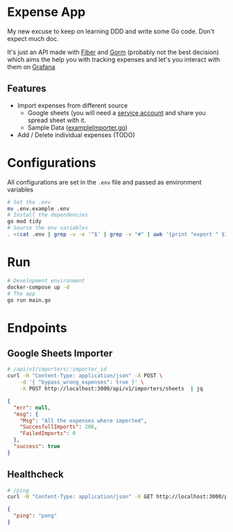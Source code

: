 # Expense App
My new excuse to keep on learning DDD and write some Go code. Don't expect much doc.

It's just an API made with [Fiber](https://github.com/gofiber/fiber) and [Gorm](https://gorm.io/) (probably not the best decision) which aims the help you with tracking expenses and let's you interact with them on [Grafana](https://grafana.com/)

## Features
* Import expenses from different source
    * Google sheets (you will need a [service account](https://cloud.google.com/iam/docs/creating-managing-service-account-keys#iam-service-account-keys-create-gcloud) and share you spread sheet with it.
    * Sample Data ([exampleImporter.go](https://github.com/contre95/expenses-app/blob/main/pkg/gateways/importers/exampleImporter.go)) 
* Add / Delete individual expenses (TODO)


# Configurations
All configurations are set in the `.env` file and passed as environment variables
```sh
# Set the .env
mv .env.example .env
# Install the dependencies
go mod tidy
# Source the env variables
. <(cat .env | grep -v -e '^$' | grep -v "#" | awk '{print "export " $1}')
```

# Run 
```sh
# Development environment
docker-compose up -d
# The app
go run main.go
```

# Endpoints

## Google Sheets Importer
```sh
# /api/v1/importers/:importer_id
curl -H "Content-Type: application/json" -X POST \
    -d '{ "bypass_wrong_expenses": true }' \
    -X POST http://localhost:3000/api/v1/importers/sheets  | jq
```
```json
{
  "err": null,
  "msg": {
    "Msg": "All the expenses where imported",
    "SuccesfullImports": 206,
    "FailedImports": 0
  },
  "success": true
}
```

## Healthcheck
```sh
# /ping
curl -H "Content-Type: application/json" -X GET http://localhost:3000/ping | jq
```
```json
{
  "ping": "pong"
}
```
   
   
   
   
   
   
